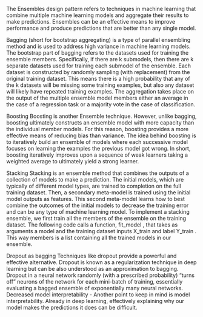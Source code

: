 The Ensembles design pattern refers to techniques in machine learning that combine multiple machine learning models and aggregate their results to make predictions. Ensembles can be an effective means to improve performance and produce predictions that are better than any single model. 

Bagging (short for bootstrap aggregating) is a type of parallel ensembling method and is used to address high variance in machine learning models. The bootstrap part of bagging refers to the datasets used for training the ensemble members. Specifically, if there are k submodels, then there are k separate datasets used for training each submodel of the ensemble. Each dataset is constructed by randomly sampling (with replacement) from the original training dataset. This means there is a high probability that any of the k datasets will be missing some training examples, but also any dataset will likely have repeated training examples. The aggregation takes place on the output of the multiple ensemble model members either an average in the case of a regression task or a majority vote in the case of classification. 

Boosting Boosting is another Ensemble technique. However, unlike bagging, boosting ultimately constructs an ensemble model with more capacity than the individual member models. For this reason, boosting provides a more effective means of reducing bias than variance. The idea behind boosting is to iteratively build an ensemble of models where each successive model focuses on learning the examples the previous model got wrong. In short, boosting iteratively improves upon a sequence of weak learners taking a weighted average to ultimately yield a strong learner. 

Stacking Stacking is an ensemble method that combines the outputs of a collection of models to make a prediction. The initial models, which are typically of different model types, are trained to completion on the full training dataset. Then, a secondary meta-model is trained using the initial model outputs as features. This second meta-model learns how to best combine the outcomes of the initial models to decrease the training error and can be any type of machine learning model. To implement a stacking ensemble, we first train all the members of the ensemble on the training dataset. The following code calls a function, fit_model , that takes as arguments a model and the training dataset inputs X_train and label Y_train . This way members is a list containing all the trained models in our ensemble. 

Dropout as bagging Techniques like dropout provide a powerful and effective alternative. Dropout is known as a regularization technique in deep learning but can be also understood as an approximation to bagging. Dropout in a neural network randomly (with a prescribed probability) “turns off” neurons of the network for each mini-batch of training, essentially evaluating a bagged ensemble of exponentially many neural networks. 
Decreased model interpretability - Another point to keep in mind is model interpretability. Already in deep learning, effectively explaining why our model makes the predictions it does can be difficult. 




 

